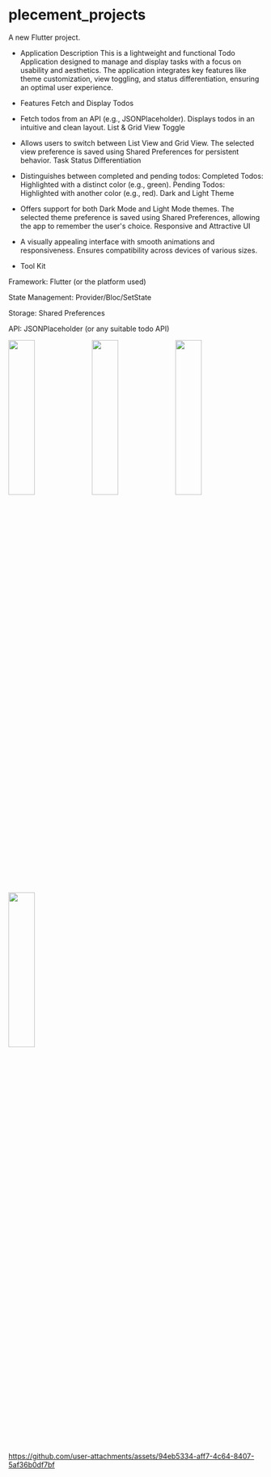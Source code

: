 # plecement_projects

A new Flutter project.

* Application Description
This is a lightweight and functional Todo Application designed to manage and display tasks with a focus on usability and aesthetics. The application integrates key features like theme customization, view toggling, and status differentiation, ensuring an optimal user experience.

* Features
Fetch and Display Todos

* Fetch todos from an API (e.g., JSONPlaceholder).
Displays todos in an intuitive and clean layout.
List & Grid View Toggle

* Allows users to switch between List View and Grid View.
The selected view preference is saved using Shared Preferences for persistent behavior.
Task Status Differentiation

* Distinguishes between completed and pending todos:
Completed Todos: Highlighted with a distinct color (e.g., green).
Pending Todos: Highlighted with another color (e.g., red).
Dark and Light Theme

* Offers support for both Dark Mode and Light Mode themes.
The selected theme preference is saved using Shared Preferences, allowing the app to remember the user's choice.
Responsive and Attractive UI

* A visually appealing interface with smooth animations and responsiveness.
Ensures compatibility across devices of various sizes.

* Tool Kit
  
Framework: Flutter (or the platform used)

State Management: Provider/Bloc/SetState

Storage: Shared Preferences

API: JSONPlaceholder (or any suitable todo API)

 <img src="https://github.com/user-attachments/assets/e41a6b48-e94c-4c01-863f-24121343c0b0" height=28% width=32%>
 <img src="https://github.com/user-attachments/assets/c8e85018-01f3-4a26-bfc0-836332de894a" height=28% width=32%>
 <img src="https://github.com/user-attachments/assets/0a148b00-b1c5-4bf7-ae32-08b9a8f038f0" height=28% width=32%>
 <img src="https://github.com/user-attachments/assets/f237c4d8-dd4e-4d11-b8df-818b7719255f" height=28% width=32%>


https://github.com/user-attachments/assets/94eb5334-aff7-4c64-8407-5af36b0df7bf

